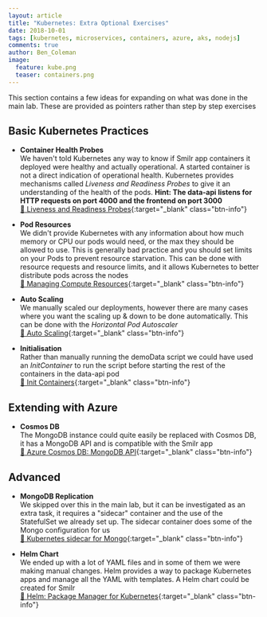 ```yaml
---
layout: article
title: "Kubernetes: Extra Optional Exercises"
date: 2018-10-01
tags: [kubernetes, microservices, containers, azure, aks, nodejs]
comments: true
author: Ben_Coleman
image:
  feature: kube.png
  teaser: containers.png
---
```

This section contains a few ideas for expanding on what was done in the main lab. These are provided as pointers rather than step by step exercises

## Basic Kubernetes Practices
- **Container Health Probes**  
We haven't told Kubernetes any way to know if Smilr app containers it deployed were healthy and actually operational. A started container is not a direct indication of operational health. Kubernetes provides mechanisms called *Liveness and Readiness Probes* to give it an understanding of the health of the pods. **Hint: The data-api listens for HTTP requests on port 4000 and the frontend on port 3000**  
[📘 Liveness and Readiness Probes](https://kubernetes.io/docs/tasks/configure-pod-container/configure-liveness-readiness-probes/#define-readiness-probes){:target="_blank" class="btn-info"}

- **Pod Resources**  
We didn't provide Kubernetes with any information about how much memory or CPU our pods would need, or the max they should be allowed to use. This is generally bad practice and you should set limits on your Pods to prevent resource starvation. This can be done with resource requests and resource limits, and it allows Kubernetes to better distribute pods across the nodes  
[📘 Managing Compute Resources](https://kubernetes.io/docs/concepts/configuration/manage-compute-resources-container/){:target="_blank" class="btn-info"}

- **Auto Scaling**  
We manually scaled our deployments, however there are many cases where you want the scaling up & down to be done automatically. This can be done with the *Horizontal Pod Autoscaler*  
[📘 Auto Scaling](https://kubernetes.io/docs/tasks/run-application/horizontal-pod-autoscale/){:target="_blank" class="btn-info"}

- **Initialisation**  
Rather than manually running the demoData script we could have used an *InitContainer* to run the script before starting the rest of the containers in the data-api pod   
[📘 Init Containers](https://kubernetes.io/docs/concepts/workloads/pods/init-containers/){:target="_blank" class="btn-info"}


## Extending with Azure
- **Cosmos DB**  
The MongoDB instance could quite easily be replaced with Cosmos DB, it has a MongoDB API and is compatible with the Smilr app   
[📘 Azure Cosmos DB: MongoDB API](https://docs.microsoft.com/en-us/azure/cosmos-db/mongodb-introduction){:target="_blank" class="btn-info"}


## Advanced
- **MongoDB Replication**  
We skipped over this in the main lab, but it can be investigated as an extra task, it requires a "sidecar" container and the use of the StatefulSet we already set up. The sidecar container does some of the Mongo configuration for us  
[📘 Kubernetes sidecar for Mongo](https://github.com/cvallance/mongo-k8s-sidecar){:target="_blank" class="btn-info"}

- **Helm Chart**  
We ended up with a lot of YAML files and in some of them we were making manual changes. Helm provides a way to package Kubernetes apps and manage all the YAML with templates. A Helm chart could be created for Smilr  
[📘 Helm: Package Manager for Kubernetes](https://docs.helm.sh/){:target="_blank" class="btn-info"}
